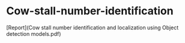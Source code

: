 # Cow-stall-number-identification


[Report](Cow stall number identification and localization using Object detection models.pdf)
